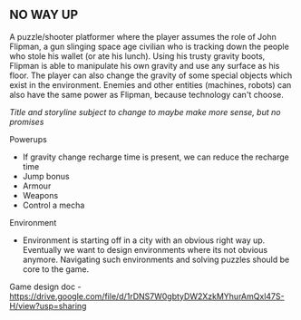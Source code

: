 ## NO WAY UP 

A puzzle/shooter platformer where the player assumes the role of John Flipman, a gun slinging space age civilian who is tracking down the people who stole his wallet (or ate his lunch). Using his trusty gravity boots, Flipman is able to manipulate his own gravity and use any surface as his floor. The player can also change the gravity of some special objects which exist in the environment. Enemies and other entities (machines, robots) can also have the same power as Flipman, because technology can't choose.

*Title and storyline subject to change to maybe make more sense, but no promises*

Powerups 
- If gravity change recharge time is present, we can reduce the recharge time
- Jump bonus
- Armour
- Weapons
- Control a mecha

Environment
- Environment is starting off in a city with an obvious right way up. Eventually we want to design environments where its not obvious anymore. Navigating such environments and solving puzzles should be core to the game.

Game design doc - https://drive.google.com/file/d/1rDNS7W0gbtyDW2XzkMYhurAmQxl47S-H/view?usp=sharing
